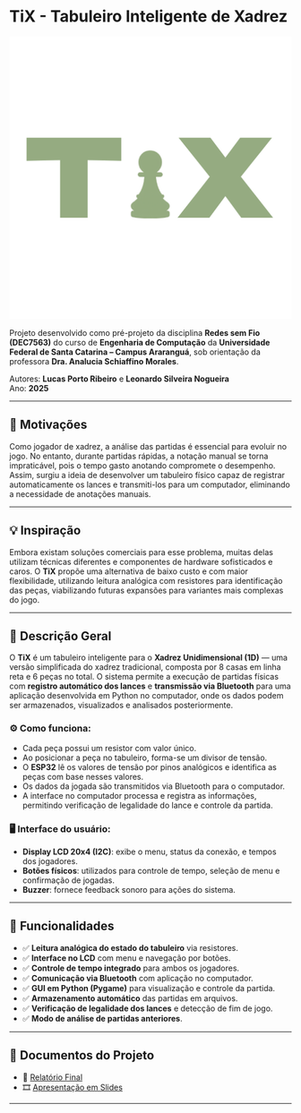 # TiX - Tabuleiro Inteligente de Xadrez

![Logo TiX](codigo/assets/images/logo.png)

Projeto desenvolvido como pré-projeto da disciplina **Redes sem Fio (DEC7563)** do curso de **Engenharia de Computação** da **Universidade Federal de Santa Catarina – Campus Araranguá**, sob orientação da professora **Dra. Analucia Schiaffino Morales**.

Autores: **Lucas Porto Ribeiro** e **Leonardo Silveira Nogueira**  
Ano: **2025**

---

## 🎯 Motivações

Como jogador de xadrez, a análise das partidas é essencial para evoluir no jogo. No entanto, durante partidas rápidas, a notação manual se torna impraticável, pois o tempo gasto anotando compromete o desempenho. Assim, surgiu a ideia de desenvolver um tabuleiro físico capaz de registrar automaticamente os lances e transmiti-los para um computador, eliminando a necessidade de anotações manuais.

---

## 💡 Inspiração

Embora existam soluções comerciais para esse problema, muitas delas utilizam técnicas diferentes e componentes de hardware sofisticados e caros. O **TiX** propõe uma alternativa de baixo custo e com maior flexibilidade, utilizando leitura analógica com resistores para identificação das peças, viabilizando futuras expansões para variantes mais complexas do jogo.

---

## 📘 Descrição Geral

O **TiX** é um tabuleiro inteligente para o **Xadrez Unidimensional (1D)** — uma versão simplificada do xadrez tradicional, composta por 8 casas em linha reta e 6 peças no total. O sistema permite a execução de partidas físicas com **registro automático dos lances** e **transmissão via Bluetooth** para uma aplicação desenvolvida em Python no computador, onde os dados podem ser armazenados, visualizados e analisados posteriormente.

### ⚙️ Como funciona:
- Cada peça possui um resistor com valor único.
- Ao posicionar a peça no tabuleiro, forma-se um divisor de tensão.
- O **ESP32** lê os valores de tensão por pinos analógicos e identifica as peças com base nesses valores.
- Os dados da jogada são transmitidos via Bluetooth para o computador.
- A interface no computador processa e registra as informações, permitindo verificação de legalidade do lance e controle da partida.

### 🖥 Interface do usuário:
- **Display LCD 20x4 (I2C)**: exibe o menu, status da conexão, e tempos dos jogadores.
- **Botões físicos**: utilizados para controle de tempo, seleção de menu e confirmação de jogadas.
- **Buzzer**: fornece feedback sonoro para ações do sistema.

---

## 🚀 Funcionalidades

- ✅ **Leitura analógica do estado do tabuleiro** via resistores.
- ✅ **Interface no LCD** com menu e navegação por botões.
- ✅ **Controle de tempo integrado** para ambos os jogadores.
- ✅ **Comunicação via Bluetooth** com aplicação no computador.
- ✅ **GUI em Python (Pygame)** para visualização e controle da partida.
- ✅ **Armazenamento automático** das partidas em arquivos.
- ✅ **Verificação de legalidade dos lances** e detecção de fim de jogo.
- ✅ **Modo de análise de partidas anteriores**.

---

## 📎 Documentos do Projeto

- 📄 [Relatório Final](relatorio/relatorio_final.pdf)  
- 🎞️ [Apresentação em Slides](apresentacao/apresentacao.pdf)

---
